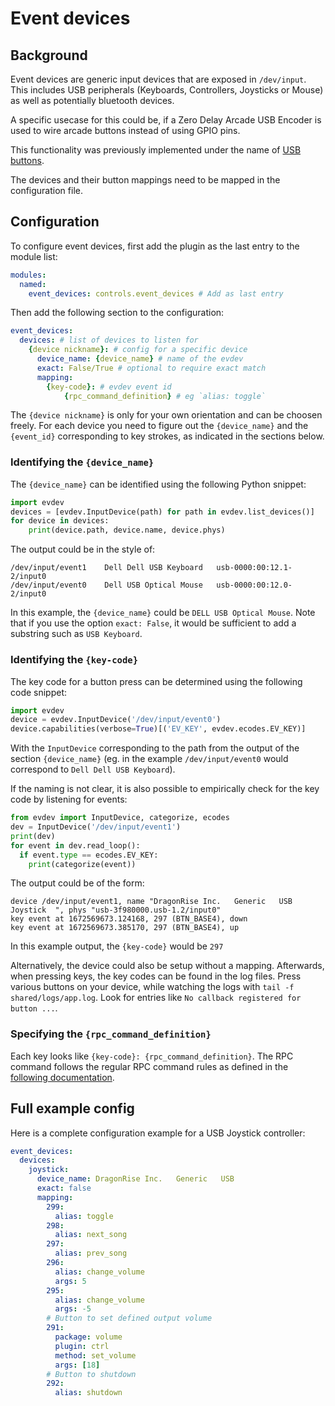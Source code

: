 # Event devices

## Background
Event devices are generic input devices that are exposed in `/dev/input`.
This includes USB peripherals (Keyboards, Controllers, Joysticks or Mouse) as well as potentially bluetooth devices.

A specific usecase for this could be, if a Zero Delay Arcade USB Encoder is used to wire arcade buttons instead of using GPIO pins.

This functionality was previously implemented under the name of [USB buttons](https://github.com/MiczFlor/RPi-Jukebox-RFID/blob/develop/components/controls/buttons_usb_encoder/README.md).

The devices and their button mappings need to be mapped in the configuration file.

## Configuration

To configure event devices, first add the plugin as the last entry to the module list:

``` yaml
modules:
  named:
    event_devices: controls.event_devices # Add as last entry
```

Then add the following section to the configuration:

``` yaml
event_devices:
  devices: # list of devices to listen for
    {device nickname}: # config for a specific device
      device_name: {device_name} # name of the evdev
      exact: False/True # optional to require exact match
      mapping:
        {key-code}: # evdev event id
            {rpc_command_definition} # eg `alias: toggle`
```
The `{device nickname}` is only for your own orientation and can be choosen freely.
For each device you need to figure out the `{device_name}` and the `{event_id}` corresponding to key strokes, as indicated in the sections below.

### Identifying the `{device_name}`

The `{device_name}` can be identified using the following Python snippet:

``` Python
import evdev
devices = [evdev.InputDevice(path) for path in evdev.list_devices()]
for device in devices:
    print(device.path, device.name, device.phys)
```

The output could be in the style of:

```
/dev/input/event1    Dell Dell USB Keyboard   usb-0000:00:12.1-2/input0
/dev/input/event0    Dell USB Optical Mouse   usb-0000:00:12.0-2/input0
```

In this example, the `{device_name}` could be `DELL USB Optical Mouse`.
Note that if you use the option `exact: False`, it would be sufficient to add a substring such as `USB Keyboard`.

### Identifying the `{key-code}`

The key code for a button press can be determined using the following code snippet:

``` Python
import evdev
device = evdev.InputDevice('/dev/input/event0')
device.capabilities(verbose=True)[('EV_KEY', evdev.ecodes.EV_KEY)]
```

With the `InputDevice` corresponding to the path from the output of the section `{device_name}` (eg. in the example `/dev/input/event0`
would correspond to `Dell Dell USB Keyboard`).

If the naming is not clear, it is also possible to empirically check for the key code by listening for events:

``` Python
from evdev import InputDevice, categorize, ecodes
dev = InputDevice('/dev/input/event1')
print(dev)
for event in dev.read_loop():
  if event.type == ecodes.EV_KEY:
    print(categorize(event))
```
The output could be of the form:
```
device /dev/input/event1, name "DragonRise Inc.   Generic   USB  Joystick  ", phys "usb-3f980000.usb-1.2/input0"
key event at 1672569673.124168, 297 (BTN_BASE4), down
key event at 1672569673.385170, 297 (BTN_BASE4), up
```

In this example output, the `{key-code}` would be `297`

Alternatively, the device could also be setup without a mapping.
Afterwards, when pressing keys, the key codes can be found in the log files. Press various buttons on your device,
while watching the logs with `tail -f shared/logs/app.log`.
Look for entries like `No callback registered for button ...`.

### Specifying the `{rpc_command_definition}`

Each key looks like `{key-code}: {rpc_command_definition}`.
The RPC command follows the regular RPC command rules as defined in the [following documentation](./rpc-commands.md).


## Full example config

Here is a complete configuration example for a USB Joystick controller:

``` yaml
event_devices:
  devices:
    joystick:
      device_name: DragonRise Inc.   Generic   USB
      exact: false
      mapping:
        299:
          alias: toggle
        298:
          alias: next_song
        297:
          alias: prev_song
        296:
          alias: change_volume
          args: 5
        295:
          alias: change_volume
          args: -5
        # Button to set defined output volume
        291:
          package: volume
          plugin: ctrl
          method: set_volume
          args: [18]
        # Button to shutdown
        292:
          alias: shutdown
```